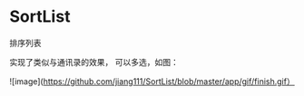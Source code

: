 # SortList
排序列表

实现了类似与通讯录的效果， 可以多选，如图：

![image](https://github.com/jiang111/SortList/blob/master/app/gif/finish.gif）

